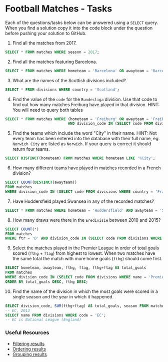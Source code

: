 # Football Matches - Tasks

Each of the questions/tasks below can be answered using a `SELECT` query. When you find a solution copy it into the code block under the question before pushing your solution to GitHub.

1) Find all the matches from 2017.

```sql
SELECT * FROM matches WHERE season = 2017;


```

2) Find all the matches featuring Barcelona.

```sql
SELECT * FROM matches WHERE hometeam = 'Barcelona' OR awayteam = 'Barcelona';


```

3) What are the names of the Scottish divisions included?

```sql
SELECT * FROM divisions WHERE country = 'Scotland';


```

4) Find the value of the `code` for the `Bundesliga` division. Use that code to find out how many matches Freiburg have played in that division. HINT: You will need to query both tables

```sql
SELECT * FROM matches WHERE (hometeam = 'Freiburg' OR awayteam = 'Freiburg')
                            AND division_code IN (SELECT code FROM divisions WHERE name = 'Bundesliga');

```

5)  Find the teams which include the word "City" in their name. HINT: Not every team has been entered into the database with their full name, eg. `Norwich City` are listed as `Norwich`. If your query is correct it should return four teams.

```sql
SELECT DISTINCT(hometeam) FROM matches WHERE hometeam LIKE '%City';


```

6) How many different teams have played in matches recorded in a French division?

```sql
SELECT COUNT(DISTINCT(awayteam))
FROM matches
WHERE division_code IN (SELECT code FROM divisions WHERE country = 'France');


```

7) Have Huddersfield played Swansea in any of the recorded matches?

```sql
SELECT * FROM matches WHERE hometeam = 'Huddersfield' AND awayteam = 'Swansea';


```

8) How many draws were there in the `Eredivisie` between 2010 and 2015?

```sql
SELECT COUNT(*)
FROM matches
WHERE ftr = 'D' AND division_code IN (SELECT code FROM divisions WHERE name = 'Eredivisie');


```

9) Select the matches played in the Premier League in order of total goals scored (`fthg` + `ftag`) from highest to lowest. When two matches have the same total the match with more home goals (`fthg`) should come first. 

```sql
SELECT hometeam, awayteam, fthg, ftag, fthg+ftag AS total_goals 
FROM matches
WHERE division_code IN (SELECT code FROM divisions WHERE name = 'Premier League')
ORDER BY total_goals DESC, fthg DESC;


```

10) Find the name of the division in which the most goals were scored in a single season and the year in which it happened.

```sql
SELECT division_code, SUM(fthg+ftag) AS total_goals, season FROM matches GROUP BY division_code, season ORDER BY total_goals DESC LIMIT 1;
-- EC, 2013
SELECT name FROM divisions WHERE code = 'EC';
-- EC is National League (England)

```

### Useful Resources

- [Filtering results](https://www.w3schools.com/sql/sql_where.asp)
- [Ordering results](https://www.w3schools.com/sql/sql_orderby.asp)
- [Grouping results](https://www.w3schools.com/sql/sql_groupby.asp)